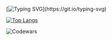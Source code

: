 [![Typing SVG](https://readme-typing-svg.demolab.com/?lines=Mobile+developer;...)](https://git.io/typing-svg)

[![Top Langs](https://github-readme-stats.vercel.app/api/top-langs/?username=gikkid&layout=compact)](https://github.com/anuraghazra/github-readme-stats)

![Codewars](https://github.r2v.ch/codewars?user=defExploit&stroke=%23BB432C)

